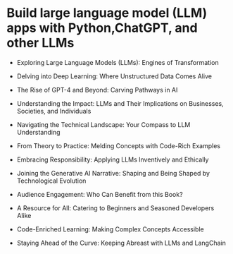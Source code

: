 # Build large language model (LLM) apps with Python,ChatGPT, and other LLMs

* Exploring Large Language Models (LLMs): Engines of Transformation

* Delving into Deep Learning: Where Unstructured Data Comes Alive

* The Rise of GPT-4 and Beyond: Carving Pathways in AI

* Understanding the Impact: LLMs and Their Implications on Businesses, Societies, and Individuals

* Navigating the Technical Landscape: Your Compass to LLM Understanding

* From Theory to Practice: Melding Concepts with Code-Rich Examples

* Embracing Responsibility: Applying LLMs Inventively and Ethically

* Joining the Generative AI Narrative: Shaping and Being Shaped by Technological Evolution

* Audience Engagement: Who Can Benefit from this Book?

* A Resource for All: Catering to Beginners and Seasoned Developers Alike

* Code-Enriched Learning: Making Complex Concepts Accessible

* Staying Ahead of the Curve: Keeping Abreast with LLMs and LangChain
